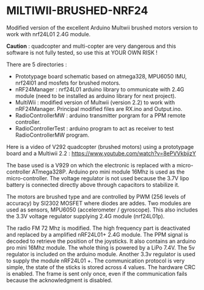 MILTIWII-BRUSHED-NRF24
===============

Modified version of the excellent Arduino Multwii brushed motors version to work with nrf24L01 2.4G module.

**Caution** : quadcopter and multi-copter are very dangerous and this software is not fully tested, 
so use this at YOUR OWN RISK !

There are 5 directories :
 * Prototypage board schematic based on atmega328, MPU6050 IMU, nrf24l01 and mosfets for brushed motors.
 * nRF24Manager : nrf24L01 arduino library to ommunicate with 2.4G module (need to be installed as arduino library for next project).
 * MultiWii : modified version of Multwii (version 2.2) to work with nRF24Manager. Principal modified files are RX.ino and Output.ino.
 * RadioControllerMW : arduino transmitter porgram for a PPM remote controller.
 * RadioControllerTest : arduino program to act as receiver to test RadioControllerMW program.

 
Here is a video of V292 quadcopter (brushed motors) using a prototypage board and a Multiwii 2.2 : https://www.youtube.com/watch?v=8ePVVkbjizY

The base used is a V929 on which the electronic is replaced with a micro-controller ATmega328P.
Arduino pro mini module 16Mhz is used as the micro-controller. The voltage regulator is not used because the 3.7V lipo battery is 
connected directly above through capacitors to stabilize it.

The motors are brushed type and are controlled by PWM (256 levels of accuracy) by SI2302 MOSFET where diodes are addes.
Two modules are used as sensors, MPU6050 (accelerometer / gyroscope). 
This also includes the 3.3V voltage regulator supplying 2.4G module (nrf24L01p). 

The radio FM 72 Mhz is modified. The high frequency part is deactivated and replaced by a amplified nRF24L01+ 2.4G module. The PPM signal is decoded 
to retrieve the position of the joysticks. It also contains an arduino pro mini 16Mhz module. The whole thing is powered by a LiPo 7.4V. 
The 5v regulator is included on the arduino module. Another 3.3v regulator is used to supply the module nRF24L01 +. 
The communication protocol is very simple, the state of the sticks is stored across 4 values. The hardware CRC is enabled. 
The frame is sent only once, even if the communication fails because the acknowledgment is disabled.

